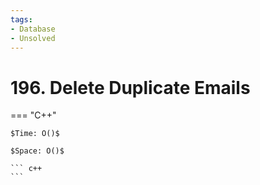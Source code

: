 ```yaml
---
tags:
- Database
- Unsolved
---
```



# 196. Delete Duplicate Emails

=== "C++"

    $Time: O()$

    $Space: O()$

    ``` c++
    ```
